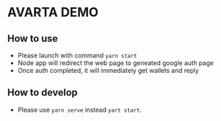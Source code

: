 # AVARTA DEMO

## How to use

- Please launch with command `yarn start`
- Node app will redirect the web page to geneated google auth page
- Once auth completed, it will immediately get wallets and reply

## How to develop

- Please use `yarn serve` instead `yart start`.
